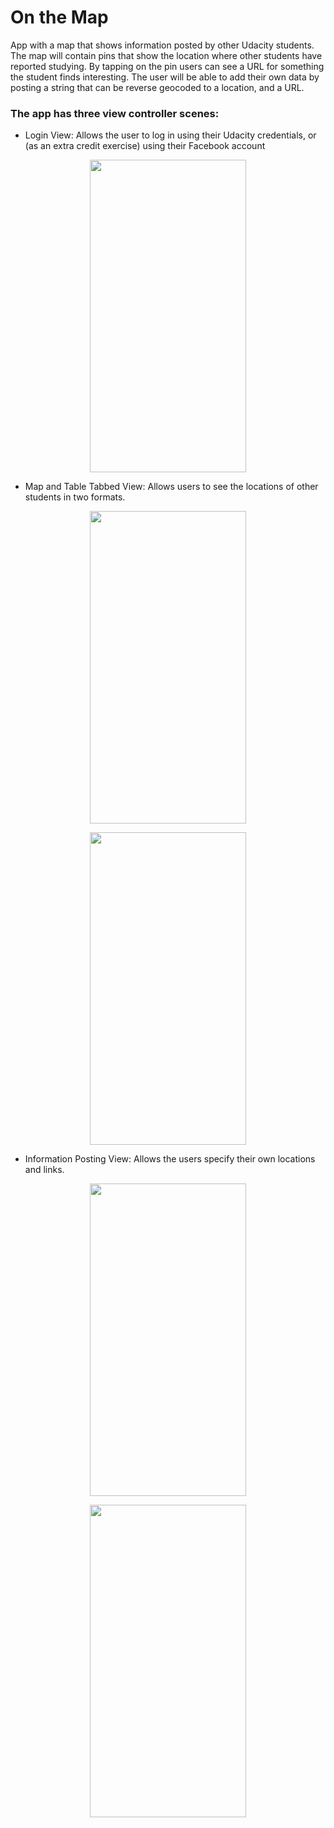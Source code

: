 # On the Map
App with a map that shows information posted by other Udacity students. The map will contain pins that show the location where other students have reported studying. By tapping on the pin users can see a URL for something the student finds interesting. The user will be able to add their own data by posting a string that can be reverse geocoded to a location, and a URL.

### The app has three view controller scenes:
* Login View: Allows the user to log in using their Udacity credentials, or (as an extra credit exercise) using their Facebook account

<p align="center">
  <img width="250" height="500" src="https://user-images.githubusercontent.com/27751735/61433042-ef547e00-a93a-11e9-9bd7-8fff51417759.png">
</p>

* Map and Table Tabbed View: Allows users to see the locations of other students in two formats.  

<p align="center">
  <img width="250" height="500" src="https://user-images.githubusercontent.com/27751735/61433048-f1b6d800-a93a-11e9-948e-e6bdef4cdc99.png">
</p>
<p align="center">
  <img width="250" height="500" src="https://user-images.githubusercontent.com/27751735/61433064-faa7a980-a93a-11e9-80ff-34c93f225df8.png">
</p>
                                                                                                                                     
* Information Posting View: Allows the users specify their own locations and links.

<p align="center">
  <img width="250" height="500" src="https://user-images.githubusercontent.com/27751735/61433052-f4b1c880-a93a-11e9-82fa-516026208011.png">
</p>
<p align="center">
  <img width="250" height="500" src="https://user-images.githubusercontent.com/27751735/61433074-0004f400-a93b-11e9-8b21-776896b2fec0.png">
</p>
   
